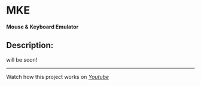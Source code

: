 # MKE
**Mouse & Keyboard Emulator**

## Description:
will be soon!

***
Watch how this project works on [*Youtube*](https://www.youtube.com/watch?v=gNyE8rjv8Ts)